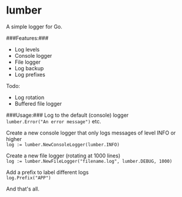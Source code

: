 lumber
======

A simple logger for Go.

###Features:###
- Log levels
- Console logger
- File logger
- Log backup
- Log prefixes

Todo:
- Log rotation
- Buffered file logger

###Usage:###
Log to the default (console) logger  
  `lumber.Error("An error message")` etc.

Create a new console logger that only logs messages of level INFO or higher  
  `log := lumber.NewConsoleLogger(lumber.INFO)`
  
Create a new file logger (rotating at 1000 lines)  
  `log := lumber.NewFileLogger("filename.log", lumber.DEBUG, 1000)`

Add a prefix to label different logs  
  `log.Prefix("APP")`

And that's all.
